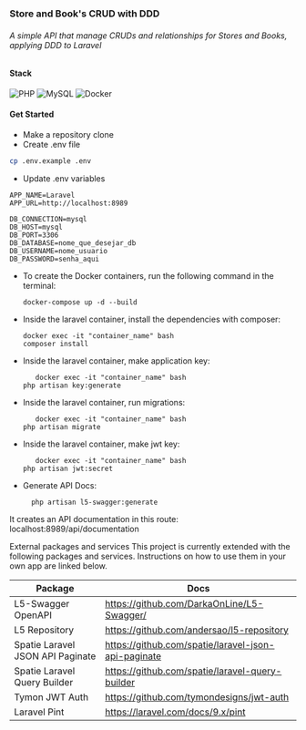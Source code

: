 ### Store and Book's CRUD with DDD
###### A simple API that manage CRUDs and relationships for Stores and Books, applying DDD to Laravel

#### Stack
![PHP](https://img.shields.io/badge/php-%23777BB4.svg?style=for-the-badge&logo=php&logoColor=white)
![MySQL](https://img.shields.io/badge/mysql-%2300f.svg?style=for-the-badge&logo=mysql&logoColor=white)
![Docker](https://img.shields.io/badge/docker-%230db7ed.svg?style=for-the-badge&logo=docker&logoColor=white)

#### Get Started
- Make a repository clone
- Create .env file

```sh
cp .env.example .env
```

- Update .env variables
```dosini
APP_NAME=Laravel
APP_URL=http://localhost:8989

DB_CONNECTION=mysql
DB_HOST=mysql
DB_PORT=3306
DB_DATABASE=nome_que_desejar_db
DB_USERNAME=nome_usuario
DB_PASSWORD=senha_aqui
```
- To create the Docker containers, run the following command in the terminal:

  ```dosini
  docker-compose up -d --build
  ```
  
- Inside the laravel container, install the dependencies with composer:

    ```dosini
    docker exec -it "container_name" bash
    composer install
    ```

- Inside the laravel container, make application key:

    ```dosini
       docker exec -it "container_name" bash
    php artisan key:generate
    ```

- Inside the laravel container, run migrations:

    ```dosini
       docker exec -it "container_name" bash
    php artisan migrate
    ```

- Inside the laravel container, make jwt key:

    ```dosini
       docker exec -it "container_name" bash
    php artisan jwt:secret
    ```
    
- Generate API Docs:
    ```dosini
      php artisan l5-swagger:generate
    ```
It creates an API documentation in this route: localhost:8989/api/documentation
    
External packages and services
This project is currently extended with the following packages and services. Instructions on how to use them in your own app are linked below.

| Package  | Docs |
| ------------- | ------------- |
|  L5-Swagger OpenAPI  | https://github.com/DarkaOnLine/L5-Swagger/  |
|  L5 Repository  | https://github.com/andersao/l5-repository  |
| Spatie Laravel JSON API Paginate	| https://github.com/spatie/laravel-json-api-paginate |
| Spatie Laravel Query Builder	| https://github.com/spatie/laravel-query-builder |
| Tymon JWT Auth	| https://github.com/tymondesigns/jwt-auth |
| Laravel Pint | https://laravel.com/docs/9.x/pint |